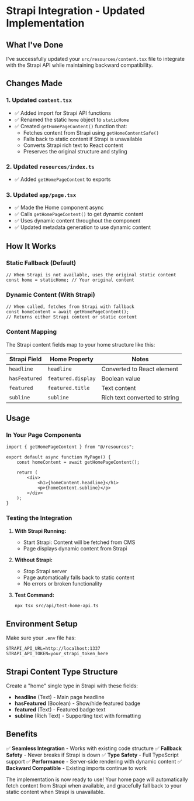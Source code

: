 # Strapi Integration - Updated Implementation

## What I've Done

I've successfully updated your `src/resources/content.tsx` file to integrate with the Strapi API while maintaining backward compatibility.

## Changes Made

### 1. Updated `content.tsx`

-   ✅ Added import for Strapi API functions
-   ✅ Renamed the static `home` object to `staticHome`
-   ✅ Created `getHomePageContent()` function that:
    -   Fetches content from Strapi using `getHomeContentSafe()`
    -   Falls back to static content if Strapi is unavailable
    -   Converts Strapi rich text to React content
    -   Preserves the original structure and styling

### 2. Updated `resources/index.ts`

-   ✅ Added `getHomePageContent` to exports

### 3. Updated `app/page.tsx`

-   ✅ Made the Home component async
-   ✅ Calls `getHomePageContent()` to get dynamic content
-   ✅ Uses dynamic content throughout the component
-   ✅ Updated metadata generation to use dynamic content

## How It Works

### Static Fallback (Default)

```tsx
// When Strapi is not available, uses the original static content
const home = staticHome; // Your original content
```

### Dynamic Content (With Strapi)

```tsx
// When called, fetches from Strapi with fallback
const homeContent = await getHomePageContent();
// Returns either Strapi content or static content
```

### Content Mapping

The Strapi content fields map to your home structure like this:

| Strapi Field  | Home Property      | Notes                         |
| ------------- | ------------------ | ----------------------------- |
| `headline`    | `headline`         | Converted to React element    |
| `hasFeatured` | `featured.display` | Boolean value                 |
| `featured`    | `featured.title`   | Text content                  |
| `subline`     | `subline`          | Rich text converted to string |

## Usage

### In Your Page Components

```tsx
import { getHomePageContent } from "@/resources";

export default async function MyPage() {
    const homeContent = await getHomePageContent();

    return (
        <div>
            <h1>{homeContent.headline}</h1>
            <p>{homeContent.subline}</p>
        </div>
    );
}
```

### Testing the Integration

1. **With Strapi Running:**

    - Start Strapi: Content will be fetched from CMS
    - Page displays dynamic content from Strapi

2. **Without Strapi:**

    - Stop Strapi server
    - Page automatically falls back to static content
    - No errors or broken functionality

3. **Test Command:**
    ```bash
    npx tsx src/api/test-home-api.ts
    ```

## Environment Setup

Make sure your `.env` file has:

```env
STRAPI_API_URL=http://localhost:1337
STRAPI_API_TOKEN=your_strapi_token_here
```

## Strapi Content Type Structure

Create a "home" single type in Strapi with these fields:

-   **headline** (Text) - Main page headline
-   **hasFeatured** (Boolean) - Show/hide featured badge
-   **featured** (Text) - Featured badge text
-   **subline** (Rich Text) - Supporting text with formatting

## Benefits

✅ **Seamless Integration** - Works with existing code structure
✅ **Fallback Safety** - Never breaks if Strapi is down
✅ **Type Safety** - Full TypeScript support
✅ **Performance** - Server-side rendering with dynamic content
✅ **Backward Compatible** - Existing imports continue to work

The implementation is now ready to use! Your home page will automatically fetch content from Strapi when available, and gracefully fall back to your static content when Strapi is unavailable.
